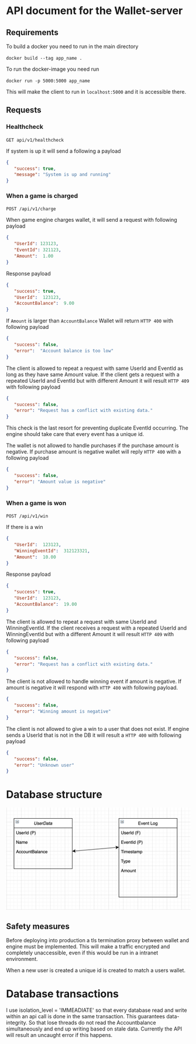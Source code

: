 # API document for the Wallet-server

## Requirements

To build a docker you need to run in the main directory

`docker build --tag app_name .`

To run the docker-image you need run

`docker run -p 5000:5000 app_name`

This will make the client to run in `localhost:5000` and it is accessible there.

## Requests

### Healthcheck

`GET api/v1/healthcheck`

If system is up it will send a following a payload

```json
{  
   "success": true, 
   "message": "System is up and running"
}
```


### When a game is charged
```POST /api/v1/charge```

When game engine charges wallet, it will send a request with following payload
```json
{  
   "UserId": 123123, 
   "EventId": 321123, 
   "Amount":  1.00
}
```
Response payload

```json
{  
   "success": true,
   "UserId":  123123,
   "AccountBalance":  9.00
}
```

If `Amount` is larger than `AccountBalance` Wallet will return `HTTP 400` with following payload
```json
{
   "success": false,
   "error":  "Account balance is too low"
}
```

The client is allowed to repeat a request with same UserId and EventId as long as they have same Amount value. If the client gets a request with a repeated UserId and EventId but with different Amount it will result `HTTP 409` with following payload
```json
{
   "success": false,
   "error": "Request has a conflict with existing data."
}
```
This check is the last resort for preventing duplicate EventId occurring. The engine should take care that every event has a unique id.

The wallet is not allowed to handle purchases if the purchase amount is negative. If purchase amount is negative wallet will reply `HTTP 400` with a following payload
```json
{
   "success": false,
   "error": "Amount value is negative"
}
```

### When a game is won
```POST /api/v1/win```

If there is a win

```json
{
   "UserId":  123123,
   "WinningEventId":  312123321, 
   "Amount":  10.00
}
```

Response payload

```json
{  
   "success": true,
   "UserId":  123123,
   "AccountBalance":  19.00
}
```

The client is allowed to repeat a request with same UserId and WinningEventId. If the client receives a request with a repeated UserId and WinningEventId but with a different Amount it will result `HTTP 409` with following payload
```json
{
   "success": false,
   "error": "Request has a conflict with existing data."
}
```

The client is not allowed to handle winning event if amount is negative. If amount is negative it will respond with `HTTP 400` with following payload.
```json
{
   "success": false,
   "error": "Winning amount is negative"
}
```

The client is not allowed to give a win to a user that does not exist. If engine sends a UserId that is not in the DB it will result a `HTTP 400` with following payload
```json
{
   "success": false,
   "error": "Unknown user"
}
```




# Database structure

![Database schema](db_structure.png)


## Safety measures

Before deploying into production a tls termination proxy between wallet and engine must be implemented. This will make a traffic encrypted and completely unaccessible, even if this would be run in a intranet environment. 

When a new user is created a unique id is created to match a users wallet. 

# Database transactions

I use isolation_level = 'IMMEADIATE' so that every database read and write within an api call is done in the same transaction. This guarantees data-integrity. So that lose threads do not read the Accountbalance simultaneously and end up writing based on stale data. Currently the API will result an uncaught error if this happens.   